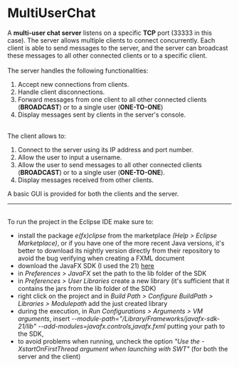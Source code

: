 # MultiUserChat

A <b>multi-user chat server</b> listens on a specific <b>TCP</b> port (33333 in this case). The server allows multiple clients to connect concurrently.
Each client is able to send messages to the server, and the server can broadcast these messages to all other connected clients or to a specific client.
<br/>
<br/>
The server handles the following functionalities:
<ol>
  <li>Accept new connections from clients.</li>
  <li>Handle client disconnections.</li>
  <li>Forward messages from one client to all other connected clients (<b>BROADCAST</b>) or to a single user (<b>ONE-TO-ONE</b>)</li>
  <li>Display messages sent by clients in the server's console.</li>
</ol>
<br/>
The client allows to:

<ol>
  <li>Connect to the server using its IP address and port number.</li>
  <li>Allow the user to input a username.</li>
  <li>Allow the user to send messages to all other connected clients (<b>BROADCAST</b>) or to a single user (<b>ONE-TO-ONE</b>).</li>
  <li>Display messages received from other clients.</li>
</ol> 

A basic GUI is provided for both the clients and the server.
<br/>
<hr/>
<br/>
To run the project in the Eclipse IDE make sure to:
<ul>
  <li>install the package <i>e(fx)clipse</i> from the marketplace <i>(Help > Eclipse Marketplace)</i>, or if you have one of the more recent Java versions, it's better to download its nightly version directly from their repository to avoid the bug verifying when creating a FXML document</li>
  <li>download the JavaFX SDK (I used the 21) <a href="https://gluonhq.com/products/javafx/" target="_blank" >here</a></li>
  <li>in <i>Preferences > JavaFX</i> set the path to the lib folder of the SDK</li>
  <li>in <i>Preferences > User Libraries</i> create a new library (it's sufficient that it contains the jars from the lib folder of the SDK)</li>
  <li>right click on the project and in <i>Build Path > Configure BuildPath > Libraries > Modulepath</i> add the just created library</li>
  <li>during the execution, in <i>Run Configurations > Arguments > VM arguments</i>, insert <i>--module-path="/Library/Frameworks/javafx-sdk-21/lib" --add-modules=javafx.controls,javafx.fxml</i> putting your path to the SDK,</li>
  <li>to avoid problems when running, uncheck the option <i>"Use the -XstartOnFirstThread argument when launching with SWT"</i> (for both the server and the client)</li>
</ul>

